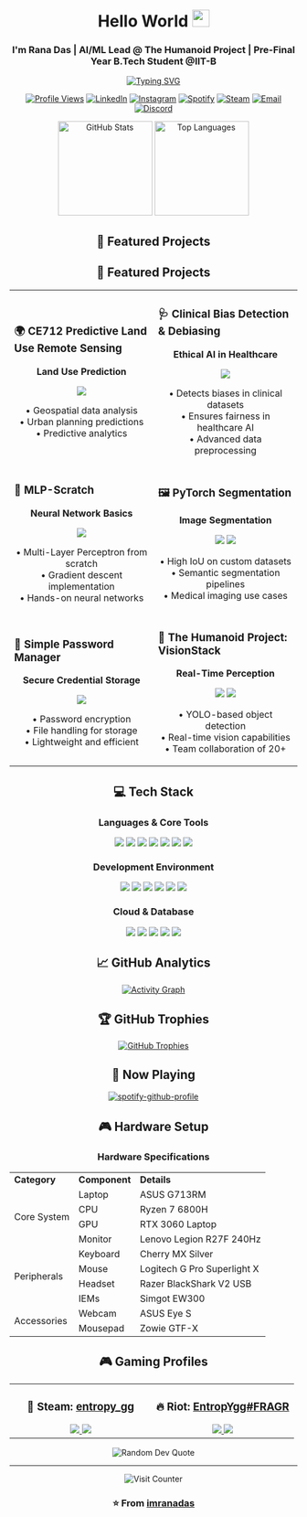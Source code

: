 <div align="center">

# Hello World <img src="https://media.giphy.com/media/hvRJCLFzcasrR4ia7z/giphy.gif" width="30">
### I'm Rana Das | AI/ML Lead @ The Humanoid Project | Pre-Final Year B.Tech Student @IIT-B

[![Typing SVG](https://readme-typing-svg.demolab.com?font=Fira+Code&pause=1000&center=true&vCenter=true&width=435&lines=Computer+Vision+%7C+Deep+Learning;AI%2FML+Developer;Robotics+Enthusiast;B.Tech+@+IIT+Bombay)](https://git.io/typing-svg)

<p align="center">
  <a href="https://github.com/imranadas"><img src="https://komarev.com/ghpvc/?username=imranadas&label=Profile%20Views&color=blueviolet&style=flat" alt="Profile Views"/></a>
  <a href="https://www.linkedin.com/in/rana-das-93a773191/"><img src="https://img.shields.io/badge/LinkedIn-Rana_Das-blue?style=flat&logo=linkedin" alt="LinkedIn"/></a>
  <a href="https://www.instagram.com/im_rana_das/"><img src="https://img.shields.io/badge/Instagram-im__rana__das-E4405F?style=flat&logo=instagram" alt="Instagram"/></a>
  <a href="https://open.spotify.com/user/aloagnm26yso1g4b6kvfbjvdq"><img src="https://img.shields.io/badge/Spotify-Follow-1DB954?style=flat&logo=spotify" alt="Spotify"/></a>
  <a href="https://steamcommunity.com/id/entropy_gg"><img src="https://img.shields.io/badge/Steam-entropy__gg-000000?style=flat&logo=steam" alt="Steam"/></a>
  <a href="mailto:ranadas23112002@gmail.com"><img src="https://img.shields.io/badge/Email-ranadas23112002@gmail.com-red?style=flat&logo=gmail" alt="Email"/></a>
  <a href="https://discord.com/users/.entropygg"><img src="https://img.shields.io/badge/Discord-.entropygg-5865F2?style=flat&logo=discord" alt="Discord"/></a>
</p>

<div align="center">
  <img src="https://github-readme-stats.vercel.app/api?username=imranadas&show_icons=true&theme=radical" alt="GitHub Stats" height="165" />
  <img src="https://github-readme-stats.vercel.app/api/top-langs/?username=imranadas&layout=compact&theme=radical" alt="Top Languages" height="165" />
</div>

## 🚀 Featured Projects

## 🚀 Featured Projects

<table>
  <tr>
    <td width="50%">
      <h3>🌍 CE712 Predictive Land Use Remote Sensing</h3>
      <div align="center">
        <p><strong>Land Use Prediction</strong></p>
        <a href="https://github.com/imranadas/CE712_Predictive_Land_Use_Remote_Sensing"><img src="https://img.shields.io/badge/Jupyter_Notebook-F37626?style=for-the-badge&logo=jupyter&logoColor=white"/></a>
        <p>• Geospatial data analysis<br>• Urban planning predictions<br>• Predictive analytics</p>
      </div>
    </td>
    <td width="50%">
      <h3>🩺 Clinical Bias Detection & Debiasing</h3>
      <div align="center">
        <p><strong>Ethical AI in Healthcare</strong></p>
        <a href="https://github.com/imranadas/Clinical_BiasDetection_Debiasing"><img src="https://img.shields.io/badge/Jupyter_Notebook-F37626?style=for-the-badge&logo=jupyter&logoColor=white"/></a>
        <p>• Detects biases in clinical datasets<br>• Ensures fairness in healthcare AI<br>• Advanced data preprocessing</p>
      </div>
    </td>
  </tr>
  <tr>
    <td width="50%">
      <h3>🧠 MLP-Scratch</h3>
      <div align="center">
        <p><strong>Neural Network Basics</strong></p>
        <a href="https://github.com/imranadas/MLP-Scratch"><img src="https://img.shields.io/badge/Jupyter_Notebook-F37626?style=for-the-badge&logo=jupyter&logoColor=white"/></a>
        <p>• Multi-Layer Perceptron from scratch<br>• Gradient descent implementation<br>• Hands-on neural networks</p>
      </div>
    </td>
    <td width="50%">
      <h3>🖼️ PyTorch Segmentation</h3>
      <div align="center">
        <p><strong>Image Segmentation</strong></p>
        <a href="https://github.com/imranadas/PyTorch_Segmentation"><img src="https://img.shields.io/badge/PyTorch-EE4C2C?style=for-the-badge&logo=pytorch&logoColor=white"/></a>
        <a href="https://github.com/imranadas/PyTorch_Segmentation"><img src="https://img.shields.io/badge/Jupyter_Notebook-F37626?style=for-the-badge&logo=jupyter&logoColor=white"/></a>
        <p>• High IoU on custom datasets<br>• Semantic segmentation pipelines<br>• Medical imaging use cases</p>
      </div>
    </td>
  </tr>
  <tr>
    <td width="50%">
      <h3>🔐 Simple Password Manager</h3>
      <div align="center">
        <p><strong>Secure Credential Storage</strong></p>
        <a href="https://github.com/imranadas/simple_pw_manager"><img src="https://img.shields.io/badge/C++-00599C?style=for-the-badge&logo=c%2B%2B&logoColor=white"/></a>
        <p>• Password encryption<br>• File handling for storage<br>• Lightweight and efficient</p>
      </div>
    </td>
    <td width="50%">
      <h3>🤖 The Humanoid Project: VisionStack</h3>
      <div align="center">
        <p><strong>Real-Time Perception</strong></p>
        <a href="https://github.com/imranadas/The-Humanoid-Project/tree/main/VisionStack"><img src="https://img.shields.io/badge/Python-3776AB?style=for-the-badge&logo=python&logoColor=white"/></a>
        <a href="https://github.com/imranadas/The-Humanoid-Project/tree/main/VisionStack"><img src="https://img.shields.io/badge/OpenCV-5C3EE8?style=for-the-badge&logo=opencv&logoColor=white"/></a>
        <p>• YOLO-based object detection<br>• Real-time vision capabilities<br>• Team collaboration of 20+</p>
      </div>
    </td>
  </tr>
</table>


## 💻 Tech Stack

### Languages & Core Tools
<p align="center">
  <img src="https://img.shields.io/badge/Python-3776AB?style=for-the-badge&logo=python&logoColor=white"/>
  <img src="https://img.shields.io/badge/C++-00599C?style=for-the-badge&logo=c%2B%2B&logoColor=white"/>
  <img src="https://img.shields.io/badge/PyTorch-EE4C2C?style=for-the-badge&logo=pytorch&logoColor=white"/>
  <img src="https://img.shields.io/badge/TensorFlow-FF6F00?style=for-the-badge&logo=tensorflow&logoColor=white"/>
  <img src="https://img.shields.io/badge/OpenCV-5C3EE8?style=for-the-badge&logo=opencv&logoColor=white"/>
  <img src="https://img.shields.io/badge/scikit--learn-F7931E?style=for-the-badge&logo=scikit-learn&logoColor=white"/>
  <img src="https://img.shields.io/badge/RASA-5A17EE?style=for-the-badge&logo=rasa&logoColor=white"/>
</p>

### Development Environment
<p align="center">
  <img src="https://img.shields.io/badge/Git-F05032?style=for-the-badge&logo=git&logoColor=white"/>
  <img src="https://img.shields.io/badge/Docker-2496ED?style=for-the-badge&logo=docker&logoColor=white"/>
  <img src="https://img.shields.io/badge/Kubernetes-326CE5?style=for-the-badge&logo=kubernetes&logoColor=white"/>
  <img src="https://img.shields.io/badge/VS_Code-007ACC?style=for-the-badge&logo=visual-studio-code&logoColor=white"/>
  <img src="https://img.shields.io/badge/Jupyter-F37626?style=for-the-badge&logo=jupyter&logoColor=white"/>
  <img src="https://img.shields.io/badge/Linux-FCC624?style=for-the-badge&logo=linux&logoColor=black"/>
</p>

### Cloud & Database
<p align="center">
  <img src="https://img.shields.io/badge/AWS-232F3E?style=for-the-badge&logo=amazon-aws&logoColor=white"/>
  <img src="https://img.shields.io/badge/GCP-4285F4?style=for-the-badge&logo=google-cloud&logoColor=white"/>
  <img src="https://img.shields.io/badge/Azure-0089D6?style=for-the-badge&logo=microsoft-azure&logoColor=white"/>
  <img src="https://img.shields.io/badge/MongoDB-47A248?style=for-the-badge&logo=mongodb&logoColor=white"/>
  <img src="https://img.shields.io/badge/PostgreSQL-336791?style=for-the-badge&logo=postgresql&logoColor=white"/>
</p>

## 📈 GitHub Analytics
[![Activity Graph](https://github-readme-activity-graph.vercel.app/graph?username=imranadas&theme=react-dark)](https://github.com/ashutosh00710/github-readme-activity-graph)

## 🏆 GitHub Trophies
[![GitHub Trophies](https://github-profile-trophy.vercel.app/?username=imranadas&theme=radical&row=1&column=7)](https://github.com/ryo-ma/github-profile-trophy)

## 🎵 Now Playing
[![spotify-github-profile](https://spotify-github-profile.kittinanx.com/api/view?uid=aloagnm26yso1g4b6kvfbjvdq&cover_image=true&theme=default&show_offline=false&background_color=121212&interchange=true&bar_color_cover=true)](https://github.com/kittinan/spotify-github-profile)

## 🎮 Hardware Setup

### Hardware Specifications
<table>
  <tr>
    <td><strong>Category</strong></td>
    <td><strong>Component</strong></td>
    <td><strong>Details</strong></td>
  </tr>
  <tr>
    <td rowspan="4">Core System</td>
    <td>Laptop</td>
    <td>ASUS G713RM</td>
  </tr>
  <tr>
    <td>CPU</td>
    <td>Ryzen 7 6800H</td>
  </tr>
  <tr>
    <td>GPU</td>
    <td>RTX 3060 Laptop</td>
  </tr>
  <tr>
    <td>Monitor</td>
    <td>Lenovo Legion R27F 240Hz</td>
  </tr>
  <tr>
    <td rowspan="4">Peripherals</td>
    <td>Keyboard</td>
    <td>Cherry MX Silver</td>
  </tr>
  <tr>
    <td>Mouse</td>
    <td>Logitech G Pro Superlight X</td>
  </tr>
  <tr>
    <td>Headset</td>
    <td>Razer BlackShark V2 USB</td>
  </tr>
  <tr>
    <td>IEMs</td>
    <td>Simgot EW300</td>
  </tr>
  <tr>
    <td rowspan="2">Accessories</td>
    <td>Webcam</td>
    <td>ASUS Eye S</td>
  </tr>
  <tr>
    <td>Mousepad</td>
    <td>Zowie GTF-X</td>
  </tr>
</table>

## 🎮 Gaming Profiles

<table>
  <tr>
    <td align="center" width="50%">
      <h3>🚀 Steam: <a href="https://steamcommunity.com/id/entropy_gg" target="_blank">entropy_gg</a></h3>
      <a href="https://steamcommunity.com/id/entropy_gg" target="_blank">
        <img src="https://img.shields.io/badge/CS2-Active-success?style=for-the-badge&logo=counter-strike&logoColor=white"/>
      </a>
      <a href="https://steamcommunity.com/id/entropy_gg" target="_blank">
        <img src="https://img.shields.io/badge/VAC-Clean-success?style=for-the-badge&logo=steam&logoColor=white"/>
      </a>
    </td>
    <td align="center" width="50%">
      <h3>🔥 Riot: <a href="https://tracker.gg/valorant/profile/riot/EntropYgg%23FRAGR/overview" target="_blank">EntropYgg#FRAGR</a></h3>
      <a href="https://tracker.gg/valorant/profile/riot/EntropYgg%23FRAGR/overview" target="_blank">
        <img src="https://img.shields.io/badge/VALORANT-Active-success?style=for-the-badge&logo=riot-games&logoColor=white"/>
      </a>
      <a href="https://tracker.gg/valorant/profile/riot/EntropYgg%23FRAGR/overview" target="_blank">
        <img src="https://img.shields.io/badge/TFT-Casual-yellow?style=for-the-badge&logo=riot-games&logoColor=white"/>
      </a>
    </td>
  </tr>
</table>


<p align="center">
  <img src="https://quotes-github-readme.vercel.app/api?type=horizontal&theme=radical" alt="Random Dev Quote"/>
</p>

---
<div align="center">
  <img src="https://profile-counter.glitch.me/imranadas/count.svg" alt="Visit Counter"/>
  
  ### ⭐️ From [imranadas](https://github.com/imranadas)
</div>
